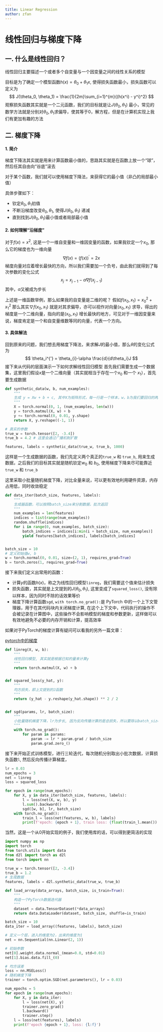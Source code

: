 ```yaml
---
title: Linear Regression
author: zfan
---
```


# 线性回归与梯度下降
## 一. 什么是线性回归？
线性回归主要描述一个或者多个自变量与一个因变量之间的线性关系的模型

目标是为了确定一个模型函数$h(x) = \theta_0 + \theta_1x$, 使得损失函数最小，损失函数可以定义为
$$
J(\theta_0, \theta_1) = \frac{1}{2m}\sum_{i=1}^{m}{(h(x^i) - y^i)^2}
$$
观察损失函数其实就是一个二元函数，我们的目标就是让$J(\theta_0, \theta_1)$ 最小，常见的数学方法就是分别对$\theta_0, \theta_1$求偏导，使其等于0，解方程，但是在计算机实现上我们有更加有趣的方法

## 二. 梯度下降
#### 1. 简介
梯度下降法其实就是用来计算函数最小值的，思路其实就是在函数上放一个“球”，然后任其自由向“谷底”滚去

对于某个函数，我们就可以使用梯度下降法，来获得它的最小值（非凸的局部最小值）

具体步骤如下：

- 钦定$\theta_0, \theta_1$初值
- 不断沿梯度改变$\theta_0, \theta_1$, 使得$J(\theta_0, \theta_1)$ 递减
- 直到找到$J(\theta_0, \theta_1)$最小值或者局部最小值

#### 2. 如何理解“沿梯度”
对于$f(x) = x^2$, 这是一个一维自变量和一维因变量的函数，如果我钦定一个$x_0$, 那么它的梯度也为一维向量
$$
\nabla f(x) = (f(x))^{'} = 2x
$$
梯度向量对应着增长最快的方向，所以我们需要加一个负号，由此我们就得到了每次参数的变化公式
$$
x_j = x_{j-1} - \alpha \nabla f(x_{j-1})
$$
其中，$\alpha$又被成为步长

上述是一维函数举例，那么如果我的自变量是二维的呢？
假如$f(x_0, x_1) = x_0^{2} + x_1^{2}$ 那么其实$\nabla f(x_0, x_1)$ 就是对其求偏导，亦可以视作对向量$(x_0, x_1)$ 求导，得出的梯度是一个二维向量，指向的是$(x_0, x_1)$ 增长最快的地方，可见对于一维因变量来说，梯度肯定是一个和自变量维数等同的向量，代表一个方向。

#### 3. 具体解法
回到原来的问题，我们想去用梯度下降法，来求解$J$的最小值，那么$\theta$的变化公式为
$$
\theta_i^{'} = \theta_{i}-\alpha \frac{d}{d\theta_i}J
$$
接下来从代码的层面演示一下如何求解线性回归模型
首先我们需要生成一个数据集，这里我们假设$x$是一个二维向量（其实就相当于存在一个$x_0$ 和一个 $x_1$），首先要生成数据
```python
def synthetic_data(w, b, num_examples):
    """
    生成 y = Xw + b + c, 其中X为矩阵形式，每一行是一个样本，w，b为我们要回归的两个参数，c是一个干扰量
    """
    X = torch.normal(0, 1, (num_examples, len(w)))
    y = torch.matmul(X, w) + b
    y += torch.normal(0, 0.01, y.shape)
    return X, y.reshape((-1, 1))

# 真实的参数
true_w = torch.tensor([2, -3.4])
true_b = 4.2 # 这里会通过广播机制扩散

features, labels = synthetic_data(true_w, true_b, 1000)
```
这样是一个生成数据的函数，我们先定义两个真正的`true_w` 和 `true_b`, 用来生成数据，之后我们的目标其实就是随机钦定$w_0$ 和 $b_0$, 使用梯度下降来尽可能靠近`true_w` 和 `true_b`


这里采取小批量随机梯度下降，对比全量来说，可以更有效地利用硬件资源，内存占用低，同时收敛稳定
```python
def data_iter(batch_size, features, labels):
    """
    生成器函数，可以按照batch_size来分割数据，批次返回
    """
    num_examples = len(features)
    indices = list(range(num_examples))
    random.shuffle(indices)
    for i in range(0, num_examples, batch_size):
        batch_indices = indices[i:min(i + batch_size, num_examples)]
        yield features[batch_indices], labels[batch_indices]


batch_size = 10
# 定义初始值w, b
w = torch.normal(0, 0.01, size=(2, 1), requires_grad=True)
b = torch.zeros(1, requires_grad=True)
```

接下来我们定义出常用的函数：
- 计算$y$的函数$h(x)$，称之为线性回归模型`linreg`，我们需要这个值来估计损失
- 损失函数，其实就是上文提到的$J(\theta_0, \theta_1)$, 这里变成了`squared_loss()`, 没有除以样本，因为同时不除的话效果等价
- 梯度下降计算函数`sgd`, `with torch.no_grad():`是 PyTorch 中的一个上下文管理器，用于在其代码块内关闭梯度计算, 在这个上下文中，代码执行的操作不会被记录在计算图中，这些操作不会影响模型的梯度和参数更新，这样做可以有效地避免不必要的内存开销和计算，提高效率

如果对于PyTorch的梯度计算有疑问可以看我的另外一篇文章：

[pytorch中的梯度](pytorch/gradient.md)

```python
def linreg(X, w, b):
    """
    线性回归模型, 其实就是根据已知的量来计算y
    """
    return torch.matmul(X, w) + b


def squared_loss(y_hat, y):
    """
    均方损失，即上文提到的J函数
    """
    return (y_hat - y.reshape(y_hat.shape)) ** 2 / 2


def sgd(params, lr, batch_size):
    """
    小批量随机梯度下降，lr为步长, 因为反向传播计算的是总损失，所以要除以batch_size来获得平均损失
    """
    with torch.no_grad():
        for param in params:
            param -= lr * param.grad / batch_size
            param.grad.zero_()

```

接下来开始正式训练模型，进行三轮迭代，每次随机分别取出小批次数据，计算损失函数`l`, 然后反向传播计算梯度，

```python
lr = 0.03
num_epochs = 3
net = linreg
loss = squared_loss

for epoch in range(num_epochs):
    for X, y in data_iter(batch_size, features, labels):
        l = loss(net(X, w, b), y)
        l.sum().backward()
        sgd([w, b], lr, batch_size)
    with torch.no_grad():
        train_l = loss(net(features, w, b), labels)
        print(f'epoch: {epoch + 1}, train loss: {float(train_l.mean()):f}')
```

当然，这是一个从0开始实现的例子，我们使用库的话，可以得到更简洁的实现
```python
import numpy as np
import torch
from torch.utils import data
from d2l import torch as d2l
from torch import nn

true_w = torch.tensor([2, -3.4])
true_b = 1.2
# 生成数据
features, labels = d2l.synthetic_data(true_w, true_b)

def load_array(data_arrays, batch_size, is_train=True):
    """
    构造一个PyTorch数据迭代器
    """
    dataset = data.TensorDataset(*data_arrays)
    return data.DataLoader(dataset, batch_size, shuffle=is_train)

batch_size = 10
data_iter = load_array((features, labels), batch_size)

# 定义一个层，进入的维度为2，出来的维度为1
net = nn.Sequential(nn.Linear(2, 1))

# 初始参数
net[0].weight.data.normal_(mean=0.0, std=0.01)
net[1].bias.data.fill_(0)

# 均方误差
loss = nn.MSELoss()
# 随机梯度下降
trainer = torch.optim.SGD(net.parameters(), lr = 0.03)

num_epochs = 5
for epoch in range(num_epochs):
    for X, y in data_iter:
        l = loss(net(X), y)
        trainer.zero_grad()
        l.backward()
        trainer.step()
    l = loss(net(features), labels)
    print(f'epoch {epoch + 1}, loss: {l:f}')

```